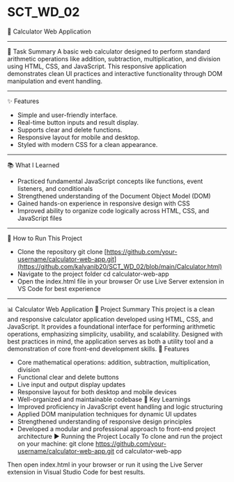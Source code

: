 # SCT_WD_02
🧮 Calculator Web Application

-----

📌 Task Summary
A basic web calculator designed to perform standard arithmetic operations like addition, subtraction, multiplication, and division using HTML, CSS, and JavaScript. This responsive application demonstrates clean UI practices and interactive functionality through DOM manipulation and event handling.

-----

✨ Features
- Simple and user-friendly interface.
- Real-time button inputs and result display.
- Supports clear and delete functions.
- Responsive layout for mobile and desktop.
- Styled with modern CSS for a clean appearance.

-----

📚 What I Learned
- Practiced fundamental JavaScript concepts like functions, event listeners, and conditionals
- Strengthened understanding of the Document Object Model (DOM)
- Gained hands-on experience in responsive design with CSS
- Improved ability to organize code logically across HTML, CSS, and JavaScript files

-----

🚀 How to Run This Project
- Clone the repository
git clone [https://github.com/your-username/calculator-web-app.git](https://github.com/kalyanib20/SCT_WD_02/blob/main/Calculator.html)
- Navigate to the project folder
cd calculator-web-app
- Open the index.html file in your browser
Or use Live Server extension in VS Code for best experience
-----
📊 Calculator Web Application
📝 Project Summary
This project is a clean and responsive calculator application developed using HTML, CSS, and JavaScript. It provides a foundational interface for performing arithmetic operations, emphasizing simplicity, usability, and scalability. Designed with best practices in mind, the application serves as both a utility tool and a demonstration of core front-end development skills.
🔧 Features
- Core mathematical operations: addition, subtraction, multiplication, division
- Functional clear and delete buttons
- Live input and output display updates
- Responsive layout for both desktop and mobile devices
- Well-organized and maintainable codebase
📘 Key Learnings
- Improved proficiency in JavaScript event handling and logic structuring
- Applied DOM manipulation techniques for dynamic UI updates
- Strengthened understanding of responsive design principles
- Developed a modular and professional approach to front-end project architecture
▶️ Running the Project Locally
To clone and run the project on your machine:
git clone https://github.com/your-username/calculator-web-app.git
cd calculator-web-app


Then open index.html in your browser or run it using the Live Server extension in Visual Studio Code for best results.



